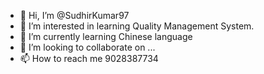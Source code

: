 - 👋 Hi, I’m @SudhirKumar97
- 👀 I’m interested in learning Quality Management System. 
- 🌱 I’m currently learning Chinese language
- 💞️ I’m looking to collaborate on ...
- 📫 How to reach me 9028387734

<!---
SudhirKumar97/SudhirKumar97 is a ✨ special ✨ repository because its `README.md` (this file) appears on your GitHub profile.
You can click the Preview link to take a look at your changes.
--->
